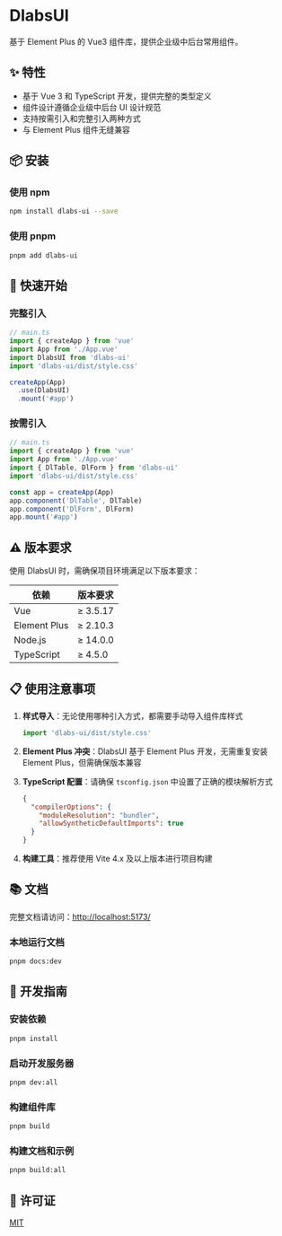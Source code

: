 # DlabsUI

基于 Element Plus 的 Vue3 组件库，提供企业级中后台常用组件。

## ✨ 特性
- 基于 Vue 3 和 TypeScript 开发，提供完整的类型定义
- 组件设计遵循企业级中后台 UI 设计规范
- 支持按需引入和完整引入两种方式
- 与 Element Plus 组件无缝兼容

## 📦 安装

### 使用 npm
```bash
npm install dlabs-ui --save
```

### 使用 pnpm
```bash
pnpm add dlabs-ui
```

## 🔨 快速开始

### 完整引入

```typescript
// main.ts
import { createApp } from 'vue'
import App from './App.vue'
import DlabsUI from 'dlabs-ui'
import 'dlabs-ui/dist/style.css'

createApp(App)
  .use(DlabsUI)
  .mount('#app')
```

### 按需引入

```typescript
// main.ts
import { createApp } from 'vue'
import App from './App.vue'
import { DlTable, DlForm } from 'dlabs-ui'
import 'dlabs-ui/dist/style.css'

const app = createApp(App)
app.component('DlTable', DlTable)
app.component('DlForm', DlForm)
app.mount('#app')
```

## ⚠️ 版本要求

使用 DlabsUI 时，需确保项目环境满足以下版本要求：

| 依赖 | 版本要求 |
|------|----------|
| Vue | ≥ 3.5.17 |
| Element Plus | ≥ 2.10.3 |
| Node.js | ≥ 14.0.0 |
| TypeScript | ≥ 4.5.0 |

## 📋 使用注意事项

1. **样式导入**：无论使用哪种引入方式，都需要手动导入组件库样式
   ```typescript
   import 'dlabs-ui/dist/style.css'
   ```

2. **Element Plus 冲突**：DlabsUI 基于 Element Plus 开发，无需重复安装 Element Plus，但需确保版本兼容

3. **TypeScript 配置**：请确保 `tsconfig.json` 中设置了正确的模块解析方式
   ```json
   {
     "compilerOptions": {
       "moduleResolution": "bundler",
       "allowSyntheticDefaultImports": true
     }
   }
   ```

4. **构建工具**：推荐使用 Vite 4.x 及以上版本进行项目构建

## 📚 文档

完整文档请访问：[http://localhost:5173/](http://localhost:5173/)

### 本地运行文档
```bash
pnpm docs:dev
```

## 🔧 开发指南

### 安装依赖
```bash
pnpm install
```

### 启动开发服务器
```bash
pnpm dev:all
```

### 构建组件库
```bash
pnpm build
```

### 构建文档和示例
```bash
pnpm build:all
```

## 📄 许可证

[MIT](LICENSE)
